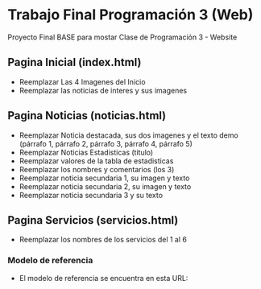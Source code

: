 # Trabajo Final Programación 3 (Web)

Proyecto Final BASE para mostar Clase de Programación 3 - Website

## Pagina Inicial (index.html)

- Reemplazar Las 4 Imagenes del Inicio
- Reemplazar las noticias de interes y sus imagenes

## Pagina Noticias (noticias.html)

- Reemplazar Noticia destacada, sus dos imagenes y el texto demo (párrafo 1, párrafo 2, párrafo 3, párrafo 4, párrafo 5)
- Reemplazar Noticias Estadisticas (titulo)
- Reemplazar valores de la tabla de estadisticas
- Reemplazar los nombres y comentarios (los 3)
- Reemplazar noticia secundaria 1, su imagen y texto
- Reemplazar noticia secundaria 2, su imagen y texto
- Reemplazar noticia secundaria 3 y su texto

## Pagina Servicios (servicios.html)

- Reemplazar los nombres de los servicios del 1 al 6

### Modelo de referencia

- El modelo de referencia se encuentra en esta URL:
